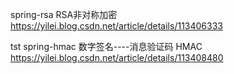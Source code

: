  
spring-rsa  RSA非对称加密  https://yilei.blog.csdn.net/article/details/113406333

tst
spring-hmac 数字签名----消息验证码 HMAC https://yilei.blog.csdn.net/article/details/113408480
